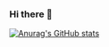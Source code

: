 ### Hi there 👋
[![Anurag's GitHub stats](https://github-readme-stats.vercel.app/api?username=dongjun6343)](https://github.com/dongjun6343/github-readme-stats)
<!--
**dongjun6343/dongjun6343** is a ✨ _special_ ✨ repository because its `README.md` (this file) appears on your GitHub profile.

Here are some ideas to get you started:

- 🔭 I’m currently working on ...
- 🌱 I’m currently learning ...
- 👯 I’m looking to collaborate on ...
- 🤔 I’m looking for help with ...
- 💬 Ask me about ...
- 📫 How to reach me: ...
- 😄 Pronouns: ...
- ⚡ Fun fact: ...
-->
